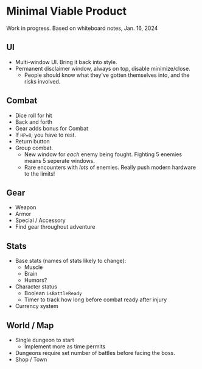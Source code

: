 # Minimal Viable Product

Work in progress.  Based on whiteboard notes, Jan. 16, 2024

## UI

- Multi-window UI.  Bring it back into style.
- Permanent disclaimer window, always on top, disable minimize/close.
  - People should know what they've gotten themselves into, and the risks involved.

## Combat

- Dice roll for hit
- Back and forth
- Gear adds bonus for Combat
- If `HP=0`, you have to rest.
- Return button
- Group combat.
  - New window for *each* enemy being fought.  Fighting 5 enemies means 5 seperate windows.
  - Rare encounters with *lots* of enemies.  Really push modern hardware to the limits!

## Gear

- Weapon
- Armor
- Special / Accessory
- Find gear throughout adventure

## Stats

- Base stats (names of stats likely to change):
  - Muscle
  - Brain
  - Humors?
- Character status
  - Boolean `isBattleReady`
  - Timer to track how long before combat ready after injury
- Currency system

## World / Map

- Single dungeon to start
  - Implement more as time permits
- Dungeons require set number of battles before facing the boss.
- Shop / Town
